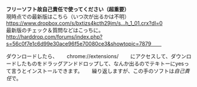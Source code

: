 **フリーソフト故自己責任で使ってください（超重要）**  
現時点での最新版はこちら（いつ次が出るかは不明）  
https://www.dropbox.com/s/bxtizs4kcth29jm/s...h_1_01.crx?dl=0  
最新版のチェック＆質問などはこっちに。  
http://harddrop.com/forums/index.php?s=56c0f7e1c6d99e30ace96f5e70080ce3&showtopic=7879　　


ダウンロードしたら、　　
chrome://extensions/　　
にアクセスして、ダウンロードしたものをドラッグアンドドロップして、なんか出るのでテキトーにyesって言うとインストールできます。　　
繰り返しますが、この手のソフトは*自己責任*で。　　
